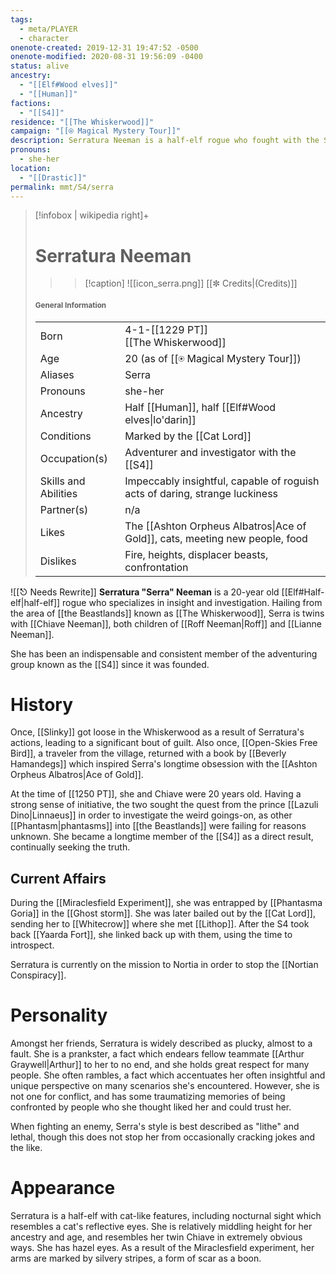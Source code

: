 ```yaml
---
tags:
  - meta/PLAYER
  - character
onenote-created: 2019-12-31 19:47:52 -0500
onenote-modified: 2020-08-31 19:56:09 -0400
status: alive
ancestry:
  - "[[Elf#Wood elves]]"
  - "[[Human]]"
factions:
  - "[[S4]]"
residence: "[[The Whiskerwood]]"
campaign: "[[⍟ Magical Mystery Tour]]"
description: Serratura Neeman is a half-elf rogue who fought with the S4.
pronouns:
  - she-her
location:
  - "[[Drastic]]"
permalink: mmt/S4/serra
---
```

>[!infobox | wikipedia right]+
># Serratura Neeman
>>>[!caption] 
>>![[icon_serra.png]]
>>[[✼ Credits|(Credits)]]
>#### <small>General Information</small>
>| | |
>| --- | --- |
>| Born | 4-1-[[1229 PT]]<br>[[The Whiskerwood]]|
>| Age | 20 (as of [[⍟ Magical Mystery Tour]]) |
>| Aliases | Serra |
>| Pronouns | she-her |
>| Ancestry | Half [[Human]], half [[Elf#Wood elves\|lo'darin]] |
>| Conditions | Marked by the [[Cat Lord]] |
>| Occupation(s) | Adventurer and investigator with the [[S4]] |
>| Skills and Abilities | Impeccably insightful, capable of roguish acts of daring, strange luckiness |
>| Partner(s) | n/a |
>| Likes | The [[Ashton Orpheus Albatros\|Ace of Gold]], cats, meeting new people, food |
>| Dislikes | Fire, heights, displacer beasts, confrontation |

![[⎋ Needs Rewrite]]
**Serratura "Serra" Neeman** is a 20-year old [[Elf#Half-elf|half-elf]] rogue who specializes in insight and investigation. Hailing from the area of [[the Beastlands]] known as [[The Whiskerwood]], Serra is twins with [[Chiave Neeman]], both children of [[Roff Neeman|Roff]] and [[Lianne Neeman]]. 

She has been an indispensable and consistent member of the adventuring group known as the [[S4]] since it was founded.

# History
Once, [[Slinky]] got loose in the Whiskerwood as a result of Serratura's actions, leading to a significant bout of guilt. Also once, [[Open-Skies Free Bird]], a traveler from the village, returned with a book by [[Beverly Hamandegs]] which inspired Serra's longtime obsession with the [[Ashton Orpheus Albatros|Ace of Gold]].

At the time of [[1250 PT]], she and Chiave were 20 years old. Having a strong sense of initiative, the two sought the quest from the prince [[Lazuli Dino|Linnaeus]] in order to investigate the weird goings-on, as other [[Phantasm|phantasms]] into [[the Beastlands]] were failing for reasons unknown. She became a longtime member of the [[S4]] as a direct result, continually seeking the truth.
## Current Affairs
During the [[Miraclesfield Experiment]], she was entrapped by [[Phantasma Goria]] in the [[Ghost storm]]. She was later bailed out by the [[Cat Lord]], sending her to [[Whitecrow]] where she met [[Lithop]]. After the S4 took back [[Yaarda Fort]], she linked back up with them, using the time to introspect.

Serratura is currently on the mission to Nortia in order to stop the [[Nortian Conspiracy]].
# Personality
Amongst her friends, Serratura is widely described as plucky, almost to a fault. She is a prankster, a fact which endears fellow teammate [[Arthur Graywell|Arthur]] to her to no end, and she holds great respect for many people. She often rambles, a fact which accentuates her often insightful and unique perspective on many scenarios she's encountered. However, she is not one for conflict, and has some traumatizing memories of being confronted by people who she thought liked her and could trust her.

When fighting an enemy, Serra's style is best described as "lithe" and lethal, though this does not stop her from occasionally cracking jokes and the like.

# Appearance
Serratura is a half-elf with cat-like features, including nocturnal sight which resembles a cat's reflective eyes. She is relatively middling height for her ancestry and age, and resembles her twin Chiave in extremely obvious ways. She has hazel eyes. As a result of the Miraclesfield experiment, her arms are marked by silvery stripes, a form of scar as a boon.

